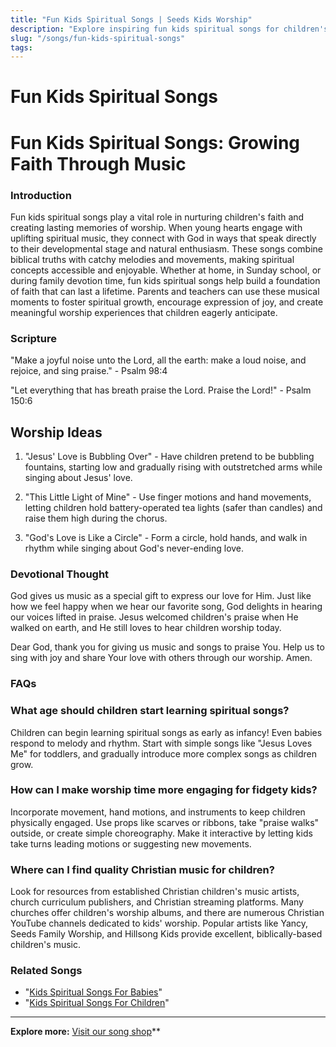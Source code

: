 ```yaml
---
title: "Fun Kids Spiritual Songs | Seeds Kids Worship"
description: "Explore inspiring fun kids spiritual songs for children's worship and faith development. Biblical music resources for families and ministry."
slug: "/songs/fun-kids-spiritual-songs"
tags:
---
```


# Fun Kids Spiritual Songs

# Fun Kids Spiritual Songs: Growing Faith Through Music

### Introduction
Fun kids spiritual songs play a vital role in nurturing children's faith and creating lasting memories of worship. When young hearts engage with uplifting spiritual music, they connect with God in ways that speak directly to their developmental stage and natural enthusiasm. These songs combine biblical truths with catchy melodies and movements, making spiritual concepts accessible and enjoyable. Whether at home, in Sunday school, or during family devotion time, fun kids spiritual songs help build a foundation of faith that can last a lifetime. Parents and teachers can use these musical moments to foster spiritual growth, encourage expression of joy, and create meaningful worship experiences that children eagerly anticipate.

### Scripture
"Make a joyful noise unto the Lord, all the earth: make a loud noise, and rejoice, and sing praise." - Psalm 98:4

"Let everything that has breath praise the Lord. Praise the Lord!" - Psalm 150:6

## Worship Ideas
1. "Jesus' Love is Bubbling Over" - Have children pretend to be bubbling fountains, starting low and gradually rising with outstretched arms while singing about Jesus' love.

2. "This Little Light of Mine" - Use finger motions and hand movements, letting children hold battery-operated tea lights (safer than candles) and raise them high during the chorus.

3. "God's Love is Like a Circle" - Form a circle, hold hands, and walk in rhythm while singing about God's never-ending love.

### Devotional Thought
God gives us music as a special gift to express our love for Him. Just like how we feel happy when we hear our favorite song, God delights in hearing our voices lifted in praise. Jesus welcomed children's praise when He walked on earth, and He still loves to hear children worship today.

Dear God, thank you for giving us music and songs to praise You. Help us to sing with joy and share Your love with others through our worship. Amen.

### FAQs

### What age should children start learning spiritual songs?
Children can begin learning spiritual songs as early as infancy! Even babies respond to melody and rhythm. Start with simple songs like "Jesus Loves Me" for toddlers, and gradually introduce more complex songs as children grow.

### How can I make worship time more engaging for fidgety kids?
Incorporate movement, hand motions, and instruments to keep children physically engaged. Use props like scarves or ribbons, take "praise walks" outside, or create simple choreography. Make it interactive by letting kids take turns leading motions or suggesting new movements.

### Where can I find quality Christian music for children?
Look for resources from established Christian children's music artists, church curriculum publishers, and Christian streaming platforms. Many churches offer children's worship albums, and there are numerous Christian YouTube channels dedicated to kids' worship. Popular artists like Yancy, Seeds Family Worship, and Hillsong Kids provide excellent, biblically-based children's music.

### Related Songs

- "[Kids Spiritual Songs For Babies](/songs/kids-spiritual-songs-for-babies/)"
- "[Kids Spiritual Songs For Children](/songs/kids-spiritual-songs-for-children/)"

---

**Explore more:** [Visit our song shop](https://seedskidsworship.com/shop)**

<!-- Schema Markup -->
<script type="application/ld+json">
{
  "@context": "https://schema.org",
  "@type": "MusicRecording",
  "name": "Fun Kids Spiritual Songs",
  "byArtist": {
    "@type": "MusicGroup",
    "name": "Seeds Kids Worship"
  },
  "isFamilyFriendly": true,
  "url": "https://seedskidsworship.com/songs/fun-kids-spiritual-songs/"
}
</script>